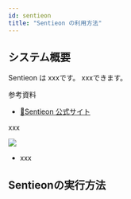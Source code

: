 ```yaml
---
id: sentieon
title: "Sentieon の利用方法"
---
```



## システム概要

Sentieon は xxxです。
xxxできます。


参考資料

- [&#x1f517;<u>Sentieon 公式サイト</u>](https://support.sentieon.com/manual/)


xxx

![](slurm_in_personal_genome_section.png)

- xxx

## Sentieonの実行方法 
